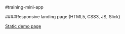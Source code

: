 #training-mini-app

####Responsive landing page (HTML5, CSS3, JS, Slick)

<a href="https://training-mini-app.firebaseapp.com/" target="_blank">Static demo page</a>